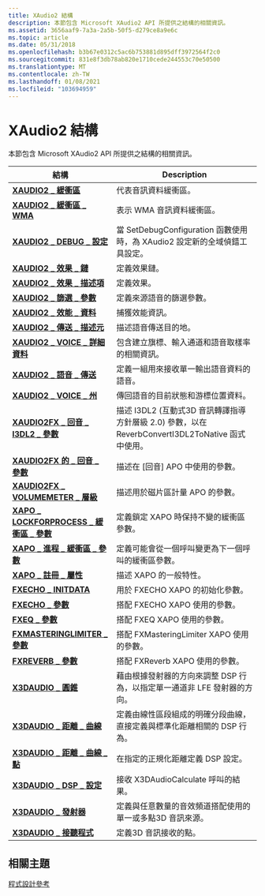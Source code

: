 ```yaml
---
title: XAudio2 結構
description: 本節包含 Microsoft XAudio2 API 所提供之結構的相關資訊。
ms.assetid: 3656aaf9-7a3a-2a5b-50f5-d279ce8a9e6c
ms.topic: article
ms.date: 05/31/2018
ms.openlocfilehash: b3b67e0312c5ac6b753881d895dff3972564f2c0
ms.sourcegitcommit: 831e8f3db78ab820e1710cede244553c70e50500
ms.translationtype: MT
ms.contentlocale: zh-TW
ms.lasthandoff: 01/08/2021
ms.locfileid: "103694959"
---
```

# <a name="xaudio2-structures"></a>XAudio2 結構

本節包含 Microsoft XAudio2 API 所提供之結構的相關資訊。



| 結構                                                                                 | Description                                                                                                                                    |
|-------------------------------------------------------------------------------------------|------------------------------------------------------------------------------------------------------------------------------------------------|
| [**XAUDIO2 \_ 緩衝區**](/windows/desktop/api/xaudio2/ns-xaudio2-xaudio2_buffer)                                                 | 代表音訊資料緩衝區。<br/>                                                                                                    |
| [**XAUDIO2 \_ 緩衝區 \_ WMA**](/windows/desktop/api/xaudio2/ns-xaudio2-xaudio2_buffer_wma)                                        | 表示 WMA 音訊資料緩衝區。<br/>                                                                                                 |
| [**XAUDIO2 \_ DEBUG \_ 設定**](/windows/desktop/api/xaudio2/ns-xaudio2-xaudio2_debug_configuration)                      | 當 SetDebugConfiguration 函數使用時，為 XAudio2 設定新的全域偵錯工具設定。                                             |
| [**XAUDIO2 \_ 效果 \_ 鏈**](/windows/desktop/api/xaudio2/ns-xaudio2-xaudio2_effect_chain)                                    | 定義效果鏈。<br/>                                                                                                            |
| [**XAUDIO2 \_ 效果 \_ 描述項**](/windows/desktop/api/xaudio2/ns-xaudio2-xaudio2_effect_descriptor)                          | 定義效果。<br/>                                                                                                                  |
| [**XAUDIO2 \_ 篩選 \_ 參數**](/windows/desktop/api/xaudio2/ns-xaudio2-xaudio2_filter_parameters)                          | 定義來源語音的篩選參數。<br/>                                                                                       |
| [**XAUDIO2 \_ 效能 \_ 資料**](/windows/desktop/api/xaudio2/ns-xaudio2-xaudio2_performance_data)                            | 捕獲效能資訊。<br/>                                                                                                  |
| [**XAUDIO2 \_ 傳送 \_ 描述元**](/windows/desktop/api/xaudio2/ns-xaudio2-xaudio2_send_descriptor)                              | 描述語音傳送目的地。<br/>                                                                                                 |
| [**XAUDIO2 \_ VOICE \_ 詳細資料**](/windows/desktop/api/xaudio2/ns-xaudio2-xaudio2_voice_details)                                  | 包含建立旗標、輸入通道和語音取樣率的相關資訊。<br/>                                          |
| [**XAUDIO2 \_ 語音 \_ 傳送**](/windows/desktop/api/xaudio2/ns-xaudio2-xaudio2_voice_sends)                                      | 定義一組用來接收單一輸出語音資料的語音。<br/>                                                                 |
| [**XAUDIO2 \_ VOICE \_ 州**](/windows/desktop/api/xaudio2/ns-xaudio2-xaudio2_voice_state)                                      | 傳回語音的目前狀態和游標位置資料。<br/>                                                                         |
| [**XAUDIO2FX \_ 回音 \_ I3DL2 \_ 參數**](/windows/desktop/api/xaudio2fx/ns-xaudio2fx-xaudio2fx_reverb_i3dl2_parameters)         | 描述 I3DL2 (互動式3D 音訊轉譯指導方針層級 2.0) 參數，以在 ReverbConvertI3DL2ToNative 函式中使用。           |
| [**XAUDIO2FX 的 \_ 回音 \_ 參數**](/windows/desktop/api/xaudio2fx/ns-xaudio2fx-xaudio2fx_reverb_parameters)                      | 描述在 [回音] APO 中使用的參數。                                                                                                |
| [**XAUDIO2FX \_ VOLUMEMETER \_ 層級**](/windows/desktop/api/xaudio2fx/ns-xaudio2fx-xaudio2fx_volumemeter_levels)                    | 描述用於磁片區計量 APO 的參數。                                                                                        |
| [**XAPO \_ LOCKFORPROCESS \_ 緩衝區 \_ 參數**](/windows/win32/api/xapo/ns-xapo-xapo_lockforprocess_parameters) | 定義鎖定 XAPO 時保持不變的緩衝區參數。<br/>                                                             |
| [**XAPO \_ 進程 \_ 緩衝區 \_ 參數**](/windows/desktop/api/xapo/ns-xapo-xapo_process_buffer_parameters)               | 定義可能會從一個呼叫變更為下一個呼叫的緩衝區參數。<br/>                                                                |
| [**XAPO \_ 註冊 \_ 屬性**](/windows/desktop/api/xapo/ns-xapo-xapo_registration_properties)                    | 描述 XAPO 的一般特性。<br/>                                                                                       |
| [**FXECHO \_ INITDATA**](/windows/desktop/api/xapofx/ns-xapofx-fxecho_initdata)                                               | 用於 FXECHO XAPO 的初始化參數。<br/>                                                                             |
| [**FXECHO \_ 參數**](/windows/desktop/api/xapofx/ns-xapofx-fxecho_parameters)                                           | 搭配 FXECHO XAPO 使用的參數。<br/>                                                                                            |
| [**FXEQ \_ 參數**](/windows/desktop/api/xapofx/ns-xapofx-fxeq_parameters)                                               | 搭配 FXEQ XAPO 使用的參數。<br/>                                                                                              |
| [**FXMASTERINGLIMITER \_ 參數**](/windows/desktop/api/xapofx/ns-xapofx-fxmasteringlimiter_parameters)                   | 搭配 FXMasteringLimiter XAPO 使用的參數。<br/>                                                                                |
| [**FXREVERB \_ 參數**](/windows/desktop/api/xapofx/ns-xapofx-fxreverb_parameters)                                       | 搭配 FXReverb XAPO 使用的參數。<br/>                                                                                          |
| [**X3DAUDIO \_ 圓錐**](/windows/desktop/api/x3daudio/ns-x3daudio-x3daudio_cone)                                                   | 藉由根據發射器的方向來調整 DSP 行為，以指定單一通道非 LFE 發射器的方向。<br/>    |
| [**X3DAUDIO \_ 距離 \_ 曲線**](/windows/desktop/api/x3daudio/ns-x3daudio-x3daudio_distance_curve)                              | 定義由線性區段組成的明確分段曲線，直接定義與標準化距離相關的 DSP 行為。<br/> |
| [**X3DAUDIO \_ 距離 \_ 曲線 \_ 點**](/windows/desktop/api/x3daudio/ns-x3daudio-x3daudio_distance_curve_point)                 | 在指定的正規化距離定義 DSP 設定。<br/>                                                                               |
| [**X3DAUDIO \_ DSP \_ 設定**](/windows/desktop/api/x3daudio/ns-x3daudio-x3daudio_dsp_settings)                                  | 接收 X3DAudioCalculate 呼叫的結果。<br/>                                                                              |
| [**X3DAUDIO \_ 發射器**](/windows/desktop/api/x3daudio/ns-x3daudio-x3daudio_emitter)                                             | 定義與任意數量的音效頻道搭配使用的單一或多點3D 音訊來源。<br/>                                    |
| [**X3DAUDIO \_ 接聽程式**](/windows/desktop/api/x3daudio/ns-x3daudio-x3daudio_listener)                                           | 定義3D 音訊接收的點。<br/>                                                                                              |



 

## <a name="related-topics"></a>相關主題

<dl> <dt>

[程式設計參考](programming-reference.md)
</dt> </dl>

 

 




